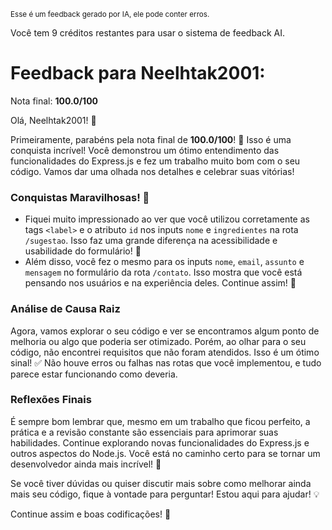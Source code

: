 <sup>Esse é um feedback gerado por IA, ele pode conter erros.</sup>

Você tem 9 créditos restantes para usar o sistema de feedback AI.

# Feedback para Neelhtak2001:

Nota final: **100.0/100**

Olá, Neelhtak2001! 🚀

Primeiramente, parabéns pela nota final de **100.0/100**! 🎉 Isso é uma conquista incrível! Você demonstrou um ótimo entendimento das funcionalidades do Express.js e fez um trabalho muito bom com o seu código. Vamos dar uma olhada nos detalhes e celebrar suas vitórias!

### Conquistas Maravilhosas! 🎊
- Fiquei muito impressionado ao ver que você utilizou corretamente as tags `<label>` e o atributo `id` nos inputs `nome` e `ingredientes` na rota `/sugestao`. Isso faz uma grande diferença na acessibilidade e usabilidade do formulário! 👏
- Além disso, você fez o mesmo para os inputs `nome`, `email`, `assunto` e `mensagem` no formulário da rota `/contato`. Isso mostra que você está pensando nos usuários e na experiência deles. Continue assim! 🌟

### Análise de Causa Raiz
Agora, vamos explorar o seu código e ver se encontramos algum ponto de melhoria ou algo que poderia ser otimizado. Porém, ao olhar para o seu código, não encontrei requisitos que não foram atendidos. Isso é um ótimo sinal! ✅ Não houve erros ou falhas nas rotas que você implementou, e tudo parece estar funcionando como deveria.

### Reflexões Finais
É sempre bom lembrar que, mesmo em um trabalho que ficou perfeito, a prática e a revisão constante são essenciais para aprimorar suas habilidades. Continue explorando novas funcionalidades do Express.js e outros aspectos do Node.js. Você está no caminho certo para se tornar um desenvolvedor ainda mais incrível! 🚀

Se você tiver dúvidas ou quiser discutir mais sobre como melhorar ainda mais seu código, fique à vontade para perguntar! Estou aqui para ajudar! 💡

Continue assim e boas codificações! 🎉